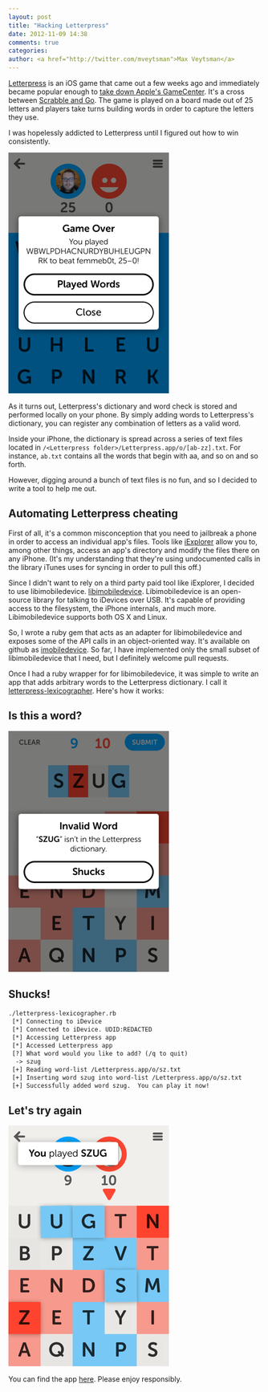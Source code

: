```yaml
---
layout: post
title: "Hacking Letterpress"
date: 2012-11-09 14:38
comments: true
categories: 
author: <a href="http://twitter.com/mveytsman">Max Veytsman</a>
---
```


[Letterpress](http://www.atebits.com/letterpress/) is an iOS game
that came out a few weeks ago and immediately became popular enough to [take down Apple's GameCenter](https://twitter.com/marcoarment/statuses/261337316268859392). It's a cross between [Scrabble and Go](http://daringfireball.net/linked/2012/10/24/letterpress). The game is played on a board made out of 25 letters and players take turns building words in order to capture the letters they use. 

I was hopelessly addicted to Letterpress until I figured out how to win consistently.

![winning](/assets/images/letterpress/winning.png)

As it turns out, Letterpress's dictionary and word check is stored and performed locally on your
phone. By simply adding words to Letterpress's dictionary, you can register any
combination of letters as a valid word.

Inside your iPhone, the dictionary is spread across a
series of text files located in `/<Letterpress
folder>/Letterpress.app/o/[ab-zz].txt`. For instance, `ab.txt`
contains all the words that begin with aa, and so on and so forth.

However, digging around a bunch of text files is no fun, and so I decided to
write a tool to help me out.

## Automating Letterpress cheating

First of all, it's a common misconception that you need to jailbreak a
phone in order to access an individual app's files. 
Tools like
[iExplorer](http://www.macroplant.com/iexplorer/) allow you to, among
other things, access an app's directory and modify the files there on any iPhone. (It's my understanding that they're using undocumented calls in the library iTunes uses for syncing in order to
pull this off.)

Since I didn't want to rely on a third party paid tool like iExplorer,
I decided to use libimobiledevice.
[libimobiledevice](http://www.libimobiledevice.org/). Libimobiledevice
is an open-source library for talking to iDevices over USB. It's capable of providing
access to the filesystem, the iPhone internals, and much more. 
Libimobiledevice supports both OS X and Linux.

So, I wrote a ruby gem that acts as an adapter for
libimobiledevice and exposes some of the API calls in an object-oriented way. It's available on github as
[imobiledevice](https://github.com/stateio/imobiledevice). So far, I have
implemented only the small subset of libimobiledevice that I need,
but I definitely welcome pull requests.

Once I had a ruby wrapper for for libimobiledevice, it was simple to
write an app that adds arbitrary words to the Letterpress dictionary.
I call it
[letterpress-lexicographer](https://github.com/stateio/letterpress-lexicographer).
Here's how it works:

## Is this a word?

![Before](/assets/images/letterpress/before.png)

## Shucks!

```
./letterpress-lexicographer.rb
 [*] Connecting to iDevice
 [*] Connected to iDevice. UDID:REDACTED
 [*] Accessing Letterpress app
 [*] Accessed Letterpress app
 [?] What word would you like to add? (/q to quit)
  -> szug
 [+] Reading word-list /Letterpress.app/o/sz.txt
 [+] Inserting word szug into word-list /Letterpress.app/o/sz.txt
 [+] Successfully added word szug.  You can play it now!
```
## Let's try again
![After](/assets/images/letterpress/after.png)

You can find the app [here](https://github.com/stateio/letterpress-lexicographer).  Please enjoy responsibly.
